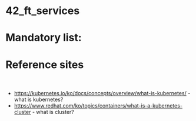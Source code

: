 # 42_ft_services<br>

# Mandatory list:<br>

# Reference sites<br><br>
- <https://kubernetes.io/ko/docs/concepts/overview/what-is-kubernetes/> - what is kubernetes?<br>
- <https://www.redhat.com/ko/topics/containers/what-is-a-kubernetes-cluster> - what is cluster?<br>
